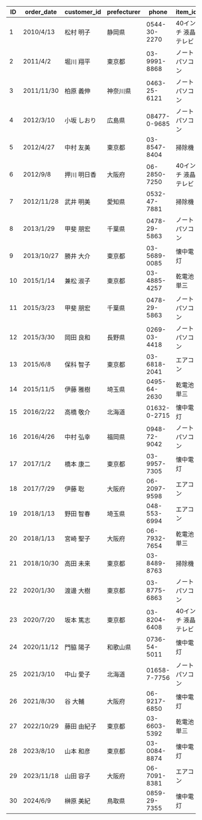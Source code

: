 | ID  | order_date | customer_id | prefecturer | phone        | item_id             | price    | 
| --- | ---------- | ----------- | ----------- | ------------ | ------------------- | -------- | 
| 1   | 2010/4/13  | 松村 明子   | 静岡県      | 0544-30-2270 | 40インチ 液晶テレビ | ¥98,000  | 
| 2   | 2011/4/2   | 堀川 翔平   | 東京都      | 03-9991-8868 | ノートパソコン      | ¥148,000 | 
| 3   | 2011/11/30 | 柏原 義伸   | 神奈川県    | 0463-25-6121 | ノートパソコン      | ¥148,000 | 
| 4   | 2012/3/10  | 小坂 しおり | 広島県      | 08477-0-9685 | ノートパソコン      | ¥148,000 | 
| 5   | 2012/4/27  | 中村 友美   | 東京都      | 03-8547-8404 | 掃除機              | ¥19,800  | 
| 6   | 2012/9/8   | 押川 明日香 | 大阪府      | 06-2850-7250 | 40インチ 液晶テレビ | ¥98,000  | 
| 7   | 2012/11/28 | 武井 明美   | 愛知県      | 0532-47-7881 | 掃除機              | ¥19,800  | 
| 8   | 2013/1/29  | 甲斐 朋宏   | 千葉県      | 0478-29-5863 | ノートパソコン      | ¥148,000 | 
| 9   | 2013/10/27 | 勝井 大介   | 東京都      | 03-5689-0085 | 懐中電灯            | ¥680     | 
| 10  | 2015/1/14  | 兼松 淑子   | 東京都      | 03-4885-4257 | 乾電池 単三         | ¥120     | 
| 11  | 2015/3/23  | 甲斐 朋宏   | 千葉県      | 0478-29-5863 | ノートパソコン      | ¥148,000 | 
| 12  | 2015/3/30  | 岡田 良和   | 長野県      | 0269-03-4418 | ノートパソコン      | ¥148,000 | 
| 13  | 2015/6/8   | 保科 智子   | 東京都      | 03-6818-2041 | エアコン            | ¥78,000  | 
| 14  | 2015/11/5  | 伊藤 雅樹   | 埼玉県      | 0495-64-2630 | 乾電池 単三         | ¥120     | 
| 15  | 2016/2/22  | 高橋 敬介   | 北海道      | 01632-0-2715 | 懐中電灯            | ¥680     | 
| 16  | 2016/4/26  | 中村 弘幸   | 福岡県      | 0948-72-9042 | ノートパソコン      | ¥148,000 | 
| 17  | 2017/1/2   | 橋本 康二   | 東京都      | 03-9957-7305 | 懐中電灯            | ¥680     | 
| 18  | 2017/7/29  | 伊藤 聡     | 大阪府      | 06-2097-9598 | エアコン            | ¥78,000  | 
| 19  | 2018/1/13  | 野田 智春   | 埼玉県      | 048-553-6994 | エアコン            | ¥78,000  | 
| 20  | 2018/1/13  | 宮崎 聖子   | 大阪府      | 06-7932-7654 | 乾電池 単三         | ¥120     | 
| 21  | 2018/10/30 | 高田 未来   | 東京都      | 03-8489-8763 | 掃除機              | ¥19,800  | 
| 22  | 2020/1/30  | 渡邊 大樹   | 東京都      | 03-8775-6863 | ノートパソコン      | ¥148,000 | 
| 23  | 2020/7/20  | 坂本 篤志   | 東京都      | 03-8204-6408 | 40インチ 液晶テレビ | ¥98,000  | 
| 24  | 2020/11/12 | 門脇 陽子   | 和歌山県    | 0736-54-5011 | 懐中電灯            | ¥680     | 
| 25  | 2021/3/10  | 中山 愛子   | 北海道      | 01658-7-7756 | ノートパソコン      | ¥148,000 | 
| 26  | 2021/8/30  | 谷 大輔     | 大阪府      | 06-9217-6850 | 懐中電灯            | ¥680     | 
| 27  | 2022/10/29 | 藤田 由紀子 | 東京都      | 03-6603-5392 | 乾電池 単三         | ¥120     | 
| 28  | 2023/8/10  | 山本 和彦   | 東京都      | 03-0084-8874 | 懐中電灯            | ¥680     | 
| 29  | 2023/11/18 | 山田 容子   | 大阪府      | 06-7091-8381 | エアコン            | ¥78,000  | 
| 30  | 2024/6/9   | 榊原 美紀   | 鳥取県      | 0859-29-7355 | 懐中電灯            | ¥680     | 
